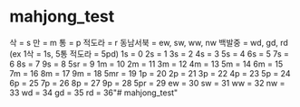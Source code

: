 # mahjong_test
삭 = s
만 = m
통 = p
적도라 = r
동남서북 = ew, sw, ww, nw
백발중 = wd, gd, rd
(ex 1삭 = 1s, 5통 적도라 = 5pd)
1s = 0
2s = 1
3s = 2
4s = 3
5s = 4
6s = 5
7s = 6
8s = 7
9s = 8
5sr = 9
1m = 10
2m = 11
3m = 12
4m = 13
5m = 14
6m = 15
7m = 16
8m = 17
9m = 18
5mr = 19
1p = 20
2p = 21
3p = 22
4p = 23
5p = 24
6p = 25
7p = 26
8p = 27
9p = 28
5pr = 29
ew = 30
sw = 31
ww = 32
nw = 33
wd = 34
gd = 35
rd = 36"# mahjong_test" 

